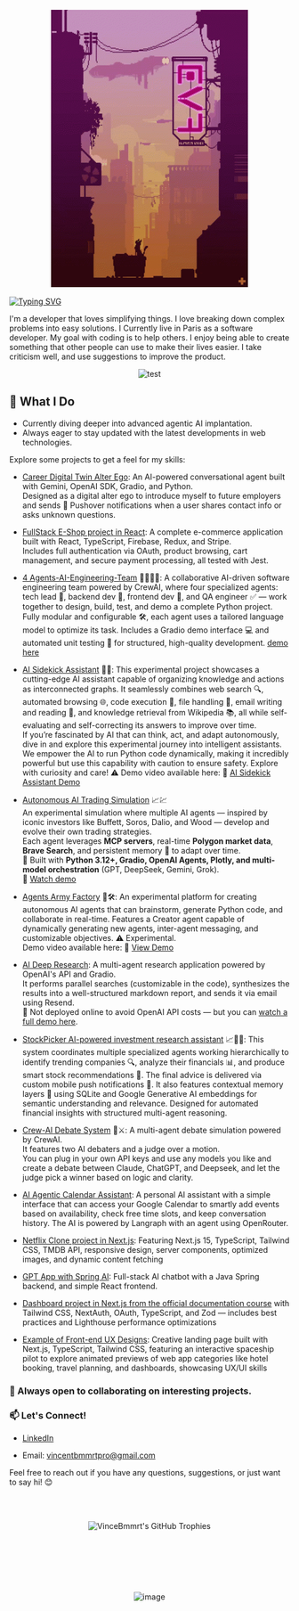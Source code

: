 
          
          
<p align="center">
  <img src="./assets/tenor.gif" alt="future-pixel gif">
</p>


[![Typing SVG](https://readme-typing-svg.demolab.com?font=Fira+Code&weight=500&size=40&pause=1000&color=F7F7F7&background=000000F8&random=false&width=750&height=70&lines=Hi+there+%F0%9F%91%8B+My+name+is+Vincent)](https://git.io/typing-svg)

I'm a developer that loves simplifying things. I love breaking down complex problems into easy solutions. I Currently live in Paris as a software developer. My goal with coding is to help others. I enjoy being able to create something that other people can use to make their lives easier. I take criticism well, and use suggestions to improve the product.

<p align="center">
  <img src="https://steamuserimages-a.akamaihd.net/ugc/831329771678673548/49C66203D4484F804076D9E21376CE55F8BC2DFE/?imw=5000&imh=5000&ima=fit&impolicy=Letterbox&imcolor=%23000000&letterbox=false" alt="test">
</p>


## 🌱 What I Do

- Currently diving deeper into advanced agentic AI implantation.
- Always eager to stay updated with the latest developments in web technologies.

Explore some projects to get a feel for my skills:
- [Career Digital Twin Alter Ego](https://huggingface.co/spaces/vincentBmmrt/career_conversation): An AI-powered conversational agent built with Gemini, OpenAI SDK, Gradio, and Python.  
  Designed as a digital alter ego to introduce myself to future employers and sends 📱 Pushover notifications when a user shares contact info or asks unknown questions.
  
- [FullStack E-Shop project in React](https://cerulean-melba-c14f75.netlify.app/): A complete e-commerce application built with React, TypeScript, Firebase, Redux, and Stripe.  
  Includes full authentication via OAuth, product browsing, cart management, and secure payment processing, all tested with Jest.

- [4 Agents-AI-Engineering-Team](https://github.com/VinceBmmrt/4-Agents-Engineering-Team) 🤖👨‍💻🧪: A collaborative AI-driven software engineering team powered by CrewAI, where four specialized agents: tech lead 🧠, backend dev 🔧, frontend dev 🎨, and QA engineer ✅ — work together to design, build, test, and demo a complete Python project. Fully modular and configurable 🛠️, each agent uses a tailored language model to optimize its task. Includes a Gradio demo interface 💻 and automated unit testing 🔁 for structured, high-quality development. [demo here](https://drive.google.com/file/d/17ePDdkq0TVcTeYgG-axHndiNdVlBoeM5/view)

- [AI Sidekick Assistant](https://github.com/VinceBmmrt/Langraph-AI-Sidekick-Assistant) 🤖🚀: This experimental project showcases a cutting-edge AI assistant capable of organizing knowledge and actions as interconnected graphs. It seamlessly combines web search 🔍, automated browsing 🌐, code execution 🐍, file handling 📂, email writing and reading 📧, and knowledge retrieval from Wikipedia 📚, all while self-evaluating and self-correcting its answers to improve over time.  
If you’re fascinated by AI that can think, act, and adapt autonomously, dive in and explore this experimental journey into intelligent assistants.
We empower the AI to run Python code dynamically, making it incredibly powerful but use this capability with caution to ensure safety. Explore with curiosity and care! ⚠️
Demo video available here: 🎥 [AI Sidekick Assistant Demo](https://drive.google.com/file/d/1q4y5yFmMHtf4N3U7WncXWXR6v8bpbm9k/view)

- [Autonomous AI Trading Simulation](https://github.com/VinceBmmrt/Autonomous-Trading-Simulation) 📈💹  
  An experimental simulation where multiple AI agents — inspired by iconic investors like Buffett, Soros, Dalio, and Wood — develop and evolve their own trading strategies.  
  Each agent leverages **MCP servers**, real-time **Polygon market data**, **Brave Search**, and persistent memory 🧠 to adapt over time.  
  🔧 Built with **Python 3.12+, Gradio, OpenAI Agents, Plotly, and multi-model orchestration** (GPT, DeepSeek, Gemini, Grok).  
  🎥 [Watch demo](https://drive.google.com/file/d/17wud_t8fTiFNZBx5Hn02OoVFxCJR-yGR/view)

- [Agents Army Factory](https://github.com/VinceBmmrt/agents-army-factory-autogencore) 🤖🛠️: An experimental platform for creating autonomous AI agents that can brainstorm, generate Python code, and collaborate in real-time. Features a Creator agent capable of dynamically generating new agents, inter-agent messaging, and customizable objectives. ⚠️ Experimental.  
Demo video available here: 🎥 [View Demo](https://drive.google.com/file/d/1QUplfJMUBH3g-4LIjkz3D-XM2dhRPoo9/view)


- [AI Deep Research](https://github.com/VinceBmmrt/AI-DeepResearch-App):  A multi-agent research application powered by OpenAI's API and Gradio.  
  It performs parallel searches (customizable in the code), synthesizes the results into a well-structured markdown report, and sends it via email using Resend.  
  💸 Not deployed online to avoid OpenAI API costs — but you can [watch a full demo here](https://drive.google.com/file/d/1v7ZVjc3eCQ7Z6bjfRF2HYZhjHBgFwspS/view).

- [StockPicker AI-powered investment research assistant](https://github.com/VinceBmmrt/CrewAI-StockPicker-MultiAgents-System-For-Investements) 📈🤖💸: This system coordinates multiple specialized agents working hierarchically to identify trending companies 🔍, analyze their financials 📊, and produce smart stock recommendations 📝. The final advice is delivered via custom mobile push notifications 📲.
It also features contextual memory layers 🧠 using SQLite and Google Generative AI embeddings for semantic understanding and relevance. Designed for automated financial insights with structured multi-agent reasoning.

- [Crew-AI Debate System](https://github.com/VinceBmmrt/Crew-AI-Debate-System) 🧠⚔️: A multi-agent debate simulation powered by CrewAI.  
It features two AI debaters and a judge over a motion.  
You can plug in your own API keys and use any models you like and create a debate between Claude, ChatGPT, and Deepseek, and let the judge pick a winner based on logic and clarity.  
  
- [AI Agentic Calendar Assistant](https://ai-assistant-langraph-openrouter-ew8l.vercel.app/): A personal AI assistant with a simple interface that can access your Google Calendar to smartly add events based on availability, check free time slots, and keep conversation history. The AI is powered by Langraph with an agent using OpenRouter.

- [Netflix Clone project in Next.js](https://netflix-portfolio-nine.vercel.app/): Featuring Next.js 15, TypeScript, Tailwind CSS, TMDB API, responsive design, server components, optimized images, and dynamic content fetching

- [GPT App with Spring AI](https://springai-front-33avo5rrd-vincebmmrts-projects.vercel.app/): Full-stack AI chatbot with a Java Spring backend, and simple React frontend.
  
- [Dashboard project in Next.js from the official documentation course](https://nextjs-dashboard-vincebmmrts-projects.vercel.app/) with Tailwind CSS, NextAuth, OAuth, TypeScript, and Zod — includes best practices and Lighthouse performance optimizations
  
- [Example of Front-end UX Designs](https://space-showcase-lime.vercel.app/): Creative landing page built with Next.js, TypeScript, Tailwind CSS, featuring an interactive spaceship pilot to explore animated previews of web app categories like hotel booking, travel planning, and dashboards, showcasing UX/UI skills


### 👯 Always open to collaborating on interesting projects.

### 📫 Let's Connect!

- [LinkedIn](https://www.linkedin.com/in/vincent-b-289a2a184/)

- Email: vincentbmmrtpro@gmail.com

Feel free to reach out if you have any questions, suggestions, or just want to say hi! 😊


<br/><br/>


<div align="center">
    <img src="https://github-trophies.vercel.app/?username=VinceBmmrt&theme=radical&no-frame=true&margin-w=4&rank=SECRET,SSS,SS,S,AAA,AA,A,B&row=2&column=7" alt="VinceBmmrt's GitHub Trophies" />
</div>

<br/><br/>

<!-- <div align="center">
    <img src="https://github-readme-stats.vercel.app/api/top-langs/?username=VinceBmmrt&layout=compact&theme=radical&langs_count=20" alt="Top Langs" />
</div> -->



<br/><br/>

<div align="center">
<p align="center">
  <img src="https://24.media.tumblr.com/65032a3e0a3aaffd4f336bfa8ce0b65f/tumblr_mh0j8p3MeO1qagmleo1_250.gif" alt="image">
</p>
</div>








